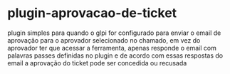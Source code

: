 # plugin-aprovacao-de-ticket
plugin simples para quando o glpi for configurado para enviar o email de aprovação para o aprovador selecionado no chamado, em vez do aprovador ter que acessar a ferramenta, apenas responde o email com palavras passes definidas no plugin e de acordo com essas respostas do email a aprovação do ticket pode ser concedida ou recusada
